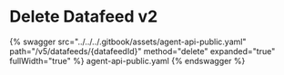 # Delete Datafeed v2

{% swagger src="../../../.gitbook/assets/agent-api-public.yaml" path="/v5/datafeeds/{datafeedId}" method="delete" expanded="true" fullWidth="true" %} agent-api-public.yaml {% endswagger %}
